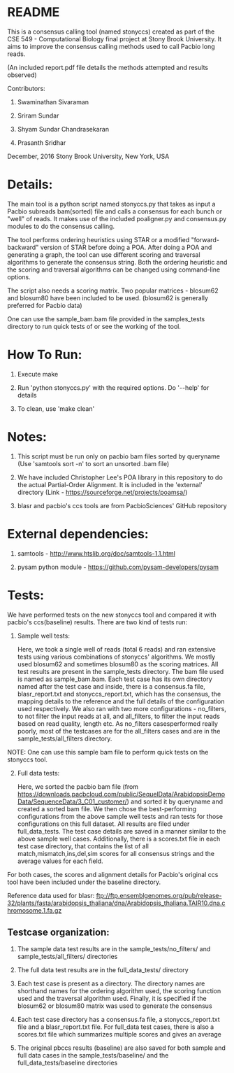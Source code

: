 # README

This is a consensus calling tool (named stonyccs) created as part of the CSE 549 - Computational Biology final project at 
Stony Brook University. It aims to improve the consensus calling methods used to call Pacbio long reads.

(An included report.pdf file details the methods attempted and results observed)

Contributors:

1) Swaminathan Sivaraman

2) Sriram Sundar

3) Shyam Sundar Chandrasekaran

4) Prasanth Sridhar

December, 2016
Stony Brook University, New York, USA

Details:
=======
The main tool is a python script named stonyccs.py that takes as input a Pacbio subreads bam(sorted) file and calls
a consensus for each bunch or "well" of reads. It makes use of the included poaligner.py and consensus.py modules 
to do the consensus calling.

The tool performs ordering heuristics using STAR or a modified "forward-backward" version of STAR before doing a POA.
After doing a POA and generating a graph, the tool can use different scoring and traversal algorithms to generate
the consensus string. Both the ordering heuristic and the scoring and traversal algorithms can be changed using
command-line options.

The script also needs a scoring matrix. Two popular matrices - blosum62 and blosum80 have been included to be used.
(blosum62 is generally preferred for Pacbio data)

One can use the sample_bam.bam file provided in the samples_tests directory to
run quick tests of or see the working of the tool.

How To Run:
==========
1) Execute make

2) Run 'python stonyccs.py' with the required options. Do '--help' for details

3) To clean, use 'make clean'

Notes:
=====
1) This script must be run only on pacbio bam files sorted by queryname 
   (Use 'samtools sort -n' to sort an unsorted .bam file)
   
2) We have included Christopher Lee's POA library in this repository to do the actual Partial-Order Alignment. It
   is included in the 'external' directory (Link - https://sourceforge.net/projects/poamsa/)

3) blasr and pacbio's ccs tools are from PacbioSciences' GitHub repository

External dependencies:
=====================
1) samtools - http://www.htslib.org/doc/samtools-1.1.html

2) pysam python module - https://github.com/pysam-developers/pysam

Tests:
=====
We have performed tests on the new stonyccs tool and compared it with pacbio's
ccs(baseline) results. There are two kind of tests run:

1) Sample well tests:

   Here, we took a single well of reads (total 6 reads) and ran extensive tests using
   various combinations of stonyccs' algorithms. We mostly used blosum62 and
   sometimes blosum80 as the scoring matrices. All test results are present in
   the sample_tests directory. The bam file used is named as sample_bam.bam. Each
   test case has its own directory named after the test case and inside, there is
   a consensus.fa file, blasr_report.txt and stonyccs_report.txt, which has the
   consensus, the mapping details to the reference and the full details of the
   configuration used respectively. We also ran with two more configurations - 
   no_filters, to not filter the input reads at all, and all_filters, to filter
   the input reads based on read quality, length etc. As no_filters casesperformed
   really poorly, most of the testcases are for the all_filters cases and are in the
   sample_tests/all_filters directory.

NOTE: One can use this sample bam file to perform quick tests on the stonyccs tool.

2) Full data tests:

   Here, we sorted the pacbio bam file (from https://downloads.pacbcloud.com/public/SequelData/ArabidopsisDemoData/SequenceData/3_C01_customer/)
   and sorted it by queryname and created a sorted bam file. We then chose the
   best-performing configurations from the above sample well tests and ran tests
   for those configurations on this full dataset. All results are filed under
   full_data_tests. The test case details are saved in a manner similar to the
   above sample well cases. Additionally, there is a scores.txt file in each test case
   directory, that contains the list of all match,mismatch,ins,del,sim scores for all
   consensus strings and the average values for each field.

For both cases, the scores and alignment details for Pacbio's original ccs
tool have been included under the baseline directory.

Reference data used for blasr:
ftp://ftp.ensemblgenomes.org/pub/release-32/plants/fasta/arabidopsis_thaliana/dna/Arabidopsis_thaliana.TAIR10.dna.chromosome.1.fa.gz

Testcase organization:
---------------------
1) The sample data test results are in the sample_tests/no_filters/ and sample_tests/all_filters/ directories

2) The full data test results are in the full_data_tests/ directory

3) Each test case is present as a directory. The directory names are shorthand names for the ordering algorithm used, the scoring function
   used and the traversal algorithm used. Finally, it is specified if the blosum62 or blosum80 matrix was used to generate the consensus
   
4) Each test case directory has a consensus.fa file, a stonyccs_report.txt file and a blasr_report.txt file. For full_data test cases,
   there is also a scores.txt file which summarizes multiple scores and gives an average
   
5) The original pbccs results (baseline) are also saved for both sample and full data cases in the sample_tests/baseline/ and
   the full_data_tests/baseline directories

